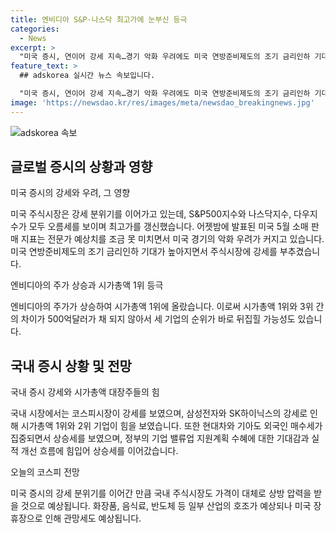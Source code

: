 ```yaml
---
title: 엔비디아 S&P·나스닥 최고가에 눈부신 등극
categories:
  - News
excerpt: >
  "미국 증시, 연이어 강세 지속…경기 악화 우려에도 미국 연방준비제도의 조기 금리인하 기대로 상승" 미국 증시는 미국 경기 악화 우려 속에서도 강세를 보였다. S&P500, 나스닥, 다우지수가 모두 상승하며 최고치를 경신했으며, 엔비디아가 애플과 마이크로소프트를 제치고 시가총액 1위에 올랐다. 이에 국내 증시도 강세를 보였는데, 삼성전자와 SK하이닉스 등의 시가총액 대장주들이 강세를 보이며 코스피시장이 2,763.92포인트로 연동 상승했다. 또한 현대차와 기아도 강한 모습을 보이며 상승세를 지속하고 있다. 미국 증시의 강세 분위기를 이어가며 국내 주식시장 예상이 호조를 보이고 있는 가운데, 관망세도 일부 예상된다.
feature_text: >
  ## adskorea 실시간 뉴스 속보입니다.

  "미국 증시, 연이어 강세 지속…경기 악화 우려에도 미국 연방준비제도의 조기 금리인하 기대로 상승" 미국 증시는 미국 경기 악화 우려 속에서도 강세를 보였다. S&P500, 나스닥, 다우지수가 모두 상승하며 최고치를 경신했으며, 엔비디아가 애플과 마이크로소프트를 제치고 시가총액 1위에 올랐다. 이에 국내 증시도 강세를 보였는데, 삼성전자와 SK하이닉스 등의 시가총액 대장주들이 강세를 보이며 코스피시장이 2,763.92포인트로 연동 상승했다. 또한 현대차와 기아도 강한 모습을 보이며 상승세를 지속하고 있다. 미국 증시의 강세 분위기를 이어가며 국내 주식시장 예상이 호조를 보이고 있는 가운데, 관망세도 일부 예상된다.
image: 'https://newsdao.kr/res/images/meta/newsdao_breakingnews.jpg'
---
```


<p><img src="https://newsdao.kr/res/images/meta/newsdao_breakingnews.jpg" alt="adskorea 속보" /></p>

<h2 data-ke-size="size26">글로벌 증시의 상황과 영향</h2>

<p data-ke-size="size16">미국 증시의 강세와 우려, 그 영향</p>

<p>미국 주식시장은 강세 분위기를 이어가고 있는데, S&amp;P500지수와 나스닥지수, 다우지수가 모두 오름세를 보이며 최고가를 갱신했습니다. 어젯밤에 발표된 미국 5월 소매 판매 지표는 전문가 예상치를 조금 못 미치면서 미국 경기의 악화 우려가 커지고 있습니다. 미국 연방준비제도의 조기 금리인하 기대가 높아지면서 주식시장에 강세를 부추겼습니다.</p>

<p data-ke-size="size16">엔비디아의 주가 상승과 시가총액 1위 등극</p>

<p>엔비디아의 주가가 상승하여 시가총액 1위에 올랐습니다. 이로써 시가총액 1위와 3위 간의 차이가 500억달러가 채 되지 않아서 세 기업의 순위가 바로 뒤집힐 가능성도 있습니다.</p>

<h2 data-ke-size="size26">국내 증시 상황 및 전망</h2>

<p data-ke-size="size16">국내 증시 강세와 시가총액 대장주들의 힘</p>

<p>국내 시장에서는 코스피시장이 강세를 보였으며, 삼성전자와 SK하이닉스의 강세로 인해 시가총액 1위와 2위 기업이 힘을 보였습니다. 또한 현대차와 기아도 외국인 매수세가 집중되면서 상승세를 보였으며, 정부의 기업 밸류업 지원계획 수혜에 대한 기대감과 실적 개선 흐름에 힘입어 상승세를 이어갔습니다.</p>

<p data-ke-size="size16">오늘의 코스피 전망</p>

<p>미국 증시의 강세 분위기를 이어간 만큼 국내 주식시장도 가격이 대체로 상방 압력을 받을 것으로 예상됩니다. 화장품, 음식료, 반도체 등 일부 산업의 호조가 예상되나 미국 장 휴장으로 인해 관망세도 예상됩니다.</p>

